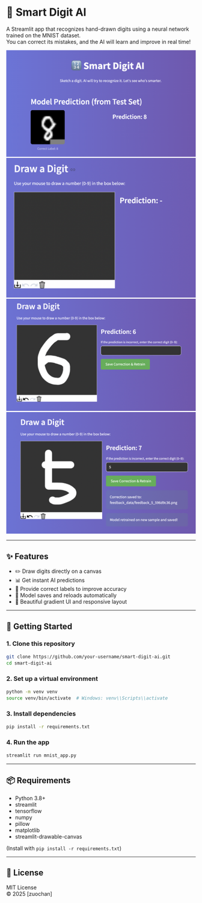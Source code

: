 # 🔢 Smart Digit AI

A Streamlit app that recognizes hand-drawn digits using a neural network trained on the MNIST dataset.  
You can correct its mistakes, and the AI will learn and improve in real time!

![screenshot](images/1.png) 
![screenshot](images/2.png) 
![screenshot](images/3.png) 
![screenshot](images/4.png) 

---

## ✨ Features

- ✏️ Draw digits directly on a canvas
- 📊 Get instant AI predictions
- 🔁 Provide correct labels to improve accuracy
- 💾 Model saves and reloads automatically
- 🎨 Beautiful gradient UI and responsive layout

---

## 🚀 Getting Started

### 1. Clone this repository

```bash
git clone https://github.com/your-username/smart-digit-ai.git
cd smart-digit-ai
```

### 2. Set up a virtual environment

```bash
python -m venv venv
source venv/bin/activate  # Windows: venv\\Scripts\\activate
```

### 3. Install dependencies

```bash
pip install -r requirements.txt
```

### 4. Run the app

```bash
streamlit run mnist_app.py
```

---

## 📦 Requirements

- Python 3.8+
- streamlit
- tensorflow
- numpy
- pillow
- matplotlib
- streamlit-drawable-canvas

(Install with `pip install -r requirements.txt`)

---

## 📘 License

MIT License  
© 2025 [zuochan]

